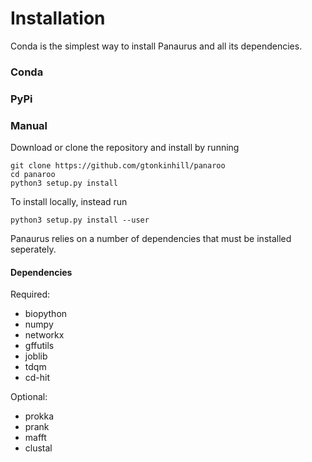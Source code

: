 # Installation

Conda is the simplest way to install Panaurus and all its dependencies.

### Conda

### PyPi

### Manual

Download or clone the repository and install by running
```
git clone https://github.com/gtonkinhill/panaroo
cd panaroo
python3 setup.py install
```

To install locally, instead run

```
python3 setup.py install --user
```

Panaurus relies on a number of dependencies that must be installed seperately.

#### Dependencies
Required:
* biopython
* numpy
* networkx
* gffutils
* joblib
* tdqm
* cd-hit

Optional:
* prokka
* prank
* mafft
* clustal
